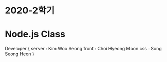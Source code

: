 # 2020-2학기
# Node.js Class
Developer {
  server : Kim Woo Seong
  front : Choi Hyeong Moon
  css : Song Seong Heon
}
